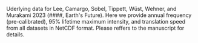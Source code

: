 Uderlying data for Lee, Camargo, Sobel, Tippett, Wüst, Wehner, and Murakami 2023 (####, Earth's Future). Here we provide annual frequency (pre-calibrated), 95% lifetime maximum intensity, and translation speed from all datasets in NetCDF format. Please reffers to the manuscript for details.
